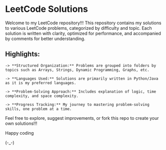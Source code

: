 # LeetCode Solutions  

Welcome to my LeetCode repository!!!
This repository contains my solutions to various LeetCode problems, categorized by difficulty and topic. Each solution is written with clarity, optimized for performance, and accompanied by comments for better understanding.  

## Highlights:  
    -> **Structured Organization:** Problems are grouped into folders by topics such as Arrays, Strings, Dynamic Programming, Graphs, etc.
    
    -> **Languages Used:** Solutions are primarily written in Python/Java as it is my preferred languages.
    
    -> **Problem-Solving Approach:** Includes explanation of logic, time complexity, and space complexity.
    
    -> **Progress Tracking:** My journey to mastering problem-solving skills, one problem at a time.

Feel free to explore, suggest improvements, or fork this repo to create your own solutions!!!

Happy coding

(-_-)
